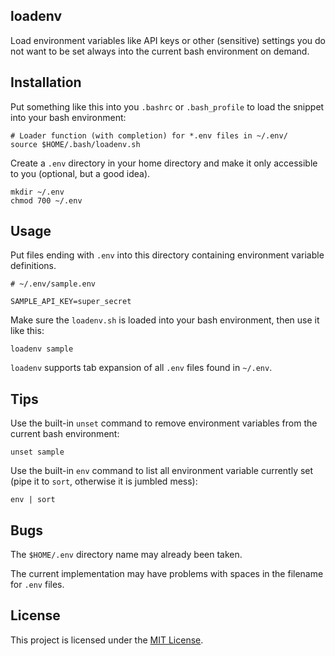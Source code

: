 ## loadenv

Load environment variables like API keys or other (sensitive) settings you do not want to be set always into the current bash environment on demand.

## Installation

Put something like this into you `.bashrc` or `.bash_profile` to load the snippet into your bash environment:

```shell
# Loader function (with completion) for *.env files in ~/.env/
source $HOME/.bash/loadenv.sh
```

Create a `.env` directory in your home directory and make it only accessible to you (optional, but a good idea).

```shell
mkdir ~/.env
chmod 700 ~/.env
```

## Usage

Put files ending with `.env` into this directory containing environment variable definitions.

```shell
# ~/.env/sample.env

SAMPLE_API_KEY=super_secret
```

Make sure the `loadenv.sh` is loaded into your bash environment, then use it like this:

```shell
loadenv sample
```

`loadenv` supports tab expansion of all `.env` files found in `~/.env`.

## Tips

Use the built-in `unset` command to remove environment variables from the current bash environment:

```shell
unset sample
```

Use the built-in `env` command to list all environment variable currently set (pipe it to `sort`, otherwise it is jumbled mess):

```shell
env | sort
```

## Bugs

The `$HOME/.env` directory name may already been taken.

The current implementation may have problems with spaces in the filename for `.env` files.

## License

This project is licensed under the [MIT License](LICENSE).

